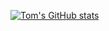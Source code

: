 
[![Tom's GitHub stats](https://github-readme-stats.vercel.app/api?username=straubt1&show_icons=true&theme=graywhite)](https://github.com/straubt1)
